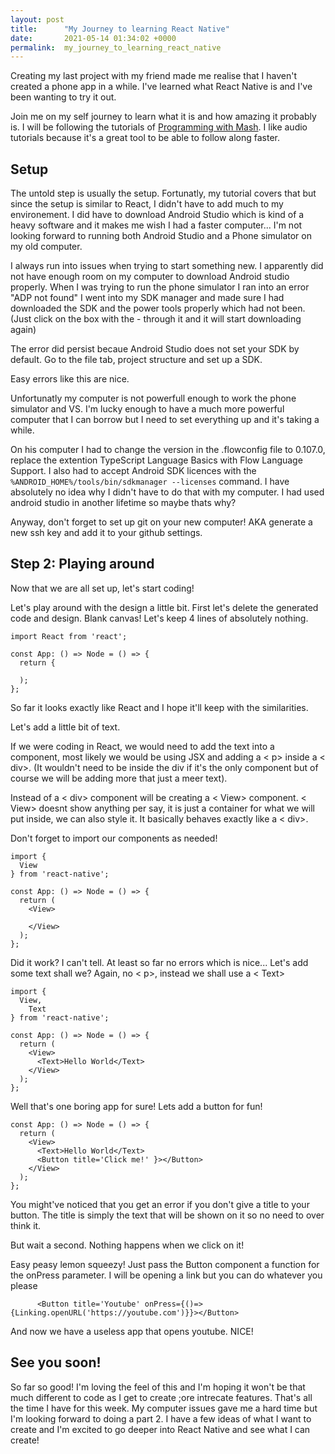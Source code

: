 ```yaml
---
layout: post
title:      "My Journey to learning React Native"
date:       2021-05-14 01:34:02 +0000
permalink:  my_journey_to_learning_react_native
---
```



Creating my last project with my friend made me realise that I haven't created a phone app in a while. I've learned what React Native is and I've been wanting to try it out.

Join me on my self journey to learn what it is and how amazing it probably is.
I will be following the tutorials of [Programming with Mash](https://youtu.be/LWs6dY92_MU). 
I like audio tutorials because it's a great tool to be able to follow along faster.

## Setup
The untold step is usually the setup. Fortunatly, my tutorial covers that but since the setup is similar to React, I didn't have to add much to my environement.
I did have to download Android Studio which is kind of a heavy software and it makes me wish I had a faster computer...
I'm not looking forward to running both Android Studio and a Phone simulator on my old computer.

I always run into issues when trying to start something new. I apparently did not have enough room on my computer to download Android studio properly. When I was trying to run the phone simulator I ran into an error "ADP not found" I went into my SDK manager and made sure I had downloaded the SDK and the power tools properly which had not been. (Just click on the box with the - through it and it will start downloading again)

The error did persist becaue Android Studio does not set your SDK by default. Go to the file tab, project structure and set up a SDK. 

Easy errors like this are nice. 

Unfortunatly my computer is not powerfull enough to work the phone simulator and VS. I'm lucky enough to have a much more powerful computer that I can borrow but I need to set everything up and it's taking a while.

On his computer I had to change the version in the .flowconfig file to 0.107.0, replace the extention TypeScript Language Basics with Flow Language Support. I also had to accept Android SDK licences with the `%ANDROID_HOME%/tools/bin/sdkmanager --licenses`
 command. I have absolutely no idea why I didn't have to do that with my computer. I had used android studio in another lifetime so maybe thats why?


Anyway, don't forget to set up git on your new computer!
AKA generate a new ssh key and add it to your github settings.


## Step 2: Playing around
Now that we are all set up, let's start coding!

Let's play around with the design a little bit. First let's delete the generated code and design. Blank canvas! Let's keep 4 lines of absolutely nothing.

```
import React from 'react';

const App: () => Node = () => {
  return {
	
  );
};
```

So far it looks exactly like React and I hope it'll keep with the similarities.

Let's add a little bit of text.

If we were coding in React, we would need to add the text into a component, most likely we would be using JSX and adding a < p> inside a < div>. (It wouldn't need to be inside the div if it's the only component but of course we will be adding more that just a meer text).

Instead of a < div> component will be creating a < View> component. < View> doesnt show anything per say, it is just a container for what we will put inside, we can also style it. It basically behaves exactly like a < div>.

Don't forget to import our components as needed! 

```
import {
  View
} from 'react-native';

const App: () => Node = () => {
  return (
    <View>
		
    </View>
  );
};
```

Did it work? I can't tell. At least so far no errors which is nice... Let's add some text shall we?
Again, no < p>, instead we shall use a < Text> 


```
import {
  View,
	Text
} from 'react-native';

const App: () => Node = () => {
  return (
    <View>
      <Text>Hello World</Text>
    </View>
  );
};
```

Well that's one boring app for sure! Lets add a button for fun!

```
const App: () => Node = () => {
  return (
    <View>
      <Text>Hello World</Text>
      <Button title='Click me!' }></Button>
    </View>
  );
};
```

You might've noticed that you get an error if you don't give a title to your button. The title is simply the text that will be shown on it so no need to over think it.

But wait a second. Nothing happens when we click on it!

Easy peasy lemon squeezy!
Just pass the Button component a function for the onPress parameter.
I will be opening a link but you can do whatever you please
```
      <Button title='Youtube' onPress={()=>{Linking.openURL('https://youtube.com')}}></Button>

```

And now we have a useless app that opens youtube. NICE!


## See you soon!
So far so good! I'm loving the feel of this and I'm hoping it won't be that much different to code as I get to create ;ore intrecate features.
That's all the time I have for this week. My computer issues gave me a hard time but I'm looking forward to doing a part 2. I have a few ideas of what I want to create and I'm excited to go deeper into React Native and see what I can create!


